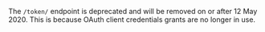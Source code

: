 The `/token/` endpoint is deprecated and will be removed on or after 12 May 2020. This is because OAuth client credentials grants are no longer in use. 